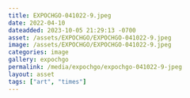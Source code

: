 ```yaml
---
title: EXPOCHGO-041022-9.jpeg
date: 2022-04-10
dateadded: 2023-10-05 21:29:13 -0700
asset: /assets/EXPOCHGO/EXPOCHGO-041022-9.jpeg
image: /assets/EXPOCHGO/EXPOCHGO-041022-9.jpeg
categories: image
gallery: expochgo
permalink: /media/expochgo/expochgo-041022-9-jpeg
layout: asset
tags: ["art", "times"]
--- 
```

